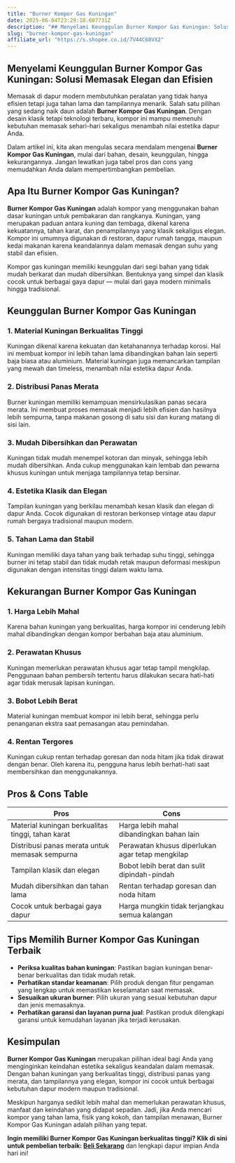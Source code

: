 ```yaml
---
title: "Burner Kompor Gas Kuningan"
date: 2025-06-04T23:29:18.607731Z
description: "## Menyelami Keunggulan Burner Kompor Gas Kuningan: Solusi Memasak Elegan dan Efisien..."
slug: "burner-kompor-gas-kuningan"
affiliate_url: "https://s.shopee.co.id/7V44C68VX2"
---
```

## Menyelami Keunggulan Burner Kompor Gas Kuningan: Solusi Memasak Elegan dan Efisien

Memasak di dapur modern membutuhkan peralatan yang tidak hanya efisien tetapi juga tahan lama dan tampilannya menarik. Salah satu pilihan yang sedang naik daun adalah **Burner Kompor Gas Kuningan**. Dengan desain klasik tetapi teknologi terbaru, kompor ini mampu memenuhi kebutuhan memasak sehari-hari sekaligus menambah nilai estetika dapur Anda.

Dalam artikel ini, kita akan mengulas secara mendalam mengenai **Burner Kompor Gas Kuningan**, mulai dari bahan, desain, keunggulan, hingga kekurangannya. Jangan lewatkan juga tabel pros dan cons yang memudahkan Anda dalam mempertimbangkan pembelian.

## Apa Itu Burner Kompor Gas Kuningan?

**Burner Kompor Gas Kuningan** adalah kompor yang menggunakan bahan dasar kuningan untuk pembakaran dan rangkanya. Kuningan, yang merupakan paduan antara kuning dan tembaga, dikenal karena kekuatannya, tahan karat, dan penampilannya yang klasik sekaligus elegan. Kompor ini umumnya digunakan di restoran, dapur rumah tangga, maupun kedai makanan karena keandalannya dalam memasak dengan suhu yang stabil dan efisien.

Kompor gas kuningan memiliki keunggulan dari segi bahan yang tidak mudah berkarat dan mudah dibersihkan. Bentuknya yang simpel dan klasik cocok untuk berbagai gaya dapur — mulai dari gaya modern minimalis hingga tradisional.

## Keunggulan Burner Kompor Gas Kuningan

### 1. Material Kuningan Berkualitas Tinggi
Kuningan dikenal karena kekuatan dan ketahanannya terhadap korosi. Hal ini membuat kompor ini lebih tahan lama dibandingkan bahan lain seperti baja biasa atau aluminium. Material kuningan juga memancarkan tampilan yang mewah dan timeless, menambah nilai estetika dapur Anda.

### 2. Distribusi Panas Merata
Burner kuningan memiliki kemampuan mensirkulasikan panas secara merata. Ini membuat proses memasak menjadi lebih efisien dan hasilnya lebih sempurna, tanpa makanan gosong di satu sisi dan kurang matang di sisi lain.

### 3. Mudah Dibersihkan dan Perawatan
Kuningan tidak mudah menempel kotoran dan minyak, sehingga lebih mudah dibersihkan. Anda cukup menggunakan kain lembab dan pewarna khusus kuningan untuk menjaga tampilannya tetap bersinar.

### 4. Estetika Klasik dan Elegan
Tampilan kuningan yang berkilau menambah kesan klasik dan elegan di dapur Anda. Cocok digunakan di restoran berkonsep vintage atau dapur rumah bergaya tradisional maupun modern.

### 5. Tahan Lama dan Stabil
Kuningan memiliki daya tahan yang baik terhadap suhu tinggi, sehingga burner ini tetap stabil dan tidak mudah retak maupun deformasi meskipun digunakan dengan intensitas tinggi dalam waktu lama.

## Kekurangan Burner Kompor Gas Kuningan

### 1. Harga Lebih Mahal
Karena bahan kuningan yang berkualitas, harga kompor ini cenderung lebih mahal dibandingkan dengan kompor berbahan baja atau aluminium.

### 2. Perawatan Khusus
Kuningan memerlukan perawatan khusus agar tetap tampil mengkilap. Penggunaan bahan pembersih tertentu harus dilakukan secara hati-hati agar tidak merusak lapisan kuningan.

### 3. Bobot Lebih Berat
Material kuningan membuat kompor ini lebih berat, sehingga perlu penanganan ekstra saat pemasangan atau pemindahan.

### 4. Rentan Tergores
Kuningan cukup rentan terhadap goresan dan noda hitam jika tidak dirawat dengan benar. Oleh karena itu, pengguna harus lebih berhati-hati saat membersihkan dan menggunakannya.

## Pros & Cons Table

| **Pros** | **Cons** |
| --- | --- |
| Material kuningan berkualitas tinggi, tahan karat | Harga lebih mahal dibandingkan bahan lain |
| Distribusi panas merata untuk memasak sempurna | Perawatan khusus diperlukan agar tetap mengkilap |
| Tampilan klasik dan elegan | Bobot lebih berat dan sulit dipindah-pindah |
| Mudah dibersihkan dan tahan lama | Rentan terhadap goresan dan noda hitam |
| Cocok untuk berbagai gaya dapur | Harga mungkin tidak terjangkau semua kalangan |

## Tips Memilih Burner Kompor Gas Kuningan Terbaik

- **Periksa kualitas bahan kuningan**: Pastikan bagian kuningan benar-benar berkualitas dan tidak mudah retak.
- **Perhatikan standar keamanan**: Pilih produk dengan fitur pengaman yang lengkap untuk memastikan keselamatan saat memasak.
- **Sesuaikan ukuran burner**: Pilih ukuran yang sesuai kebutuhan dapur dan jenis memasaknya.
- **Perhatikan garansi dan layanan purna jual**: Pastikan produk dilengkapi garansi untuk kemudahan layanan jika terjadi kerusakan.

## Kesimpulan

**Burner Kompor Gas Kuningan** merupakan pilihan ideal bagi Anda yang menginginkan keindahan estetika sekaligus keandalan dalam memasak. Dengan bahan kuningan yang berkualitas tinggi, distribusi panas yang merata, dan tampilannya yang elegan, kompor ini cocok untuk berbagai kebutuhan dapur modern maupun tradisional.

Meskipun harganya sedikit lebih mahal dan memerlukan perawatan khusus, manfaat dan keindahan yang didapat sepadan. Jadi, jika Anda mencari kompor yang tahan lama, fisik yang kokoh, dan tampilan menawan, Burner Kompor Gas Kuningan adalah pilihan yang tepat.

**Ingin memiliki Burner Kompor Gas Kuningan berkualitas tinggi? Klik di sini untuk pembelian terbaik: [Beli Sekarang](https://s.shopee.co.id/7V44C68VX2)** dan lengkapi dapur impian Anda hari ini!